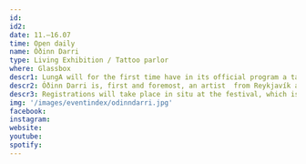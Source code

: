 ```yaml
---
id: 
id2: 
date: 11.–16.07
time: Open daily
name: Óðinn Darri
type: Living Exhibition / Tattoo parlor
where: Glassbox
descr1: LungA will for the first time have in its official program a tattoo artist in residency at the festival. It will be a living exhibition at the festival which will take place in a glassbox at an easy-to-find spot in Seyðisfjörður. It is no other than the established tattoo artist Óðinn Darri who has throughout his career tattooed a plethora of people in the country as well as the majority of the individuals in the underground scene in Reykjavík. In the process establishing himself as  one of the better known emerging tattoo artists in the country.
descr2: Óðinn Darri is, first and foremost, an artist  from Reykjavík and has been tattooing since the year 2014, he first “officially” hit the scene with opening the tattoo parlor Mall Rats Tattoo in 2017. He is one of the owners of Streets Rats Tattoo which he runs today with a couple of his peers. His designs are black, bold and timeless.
descr3: Registrations will take place in situ at the festival, which is all the more reason for interested people to sign up as soon as they land in the fjord! Óðinn will without a doubt be super buzy keeping up with the demand from the festival’s participants and guests. A portion of the proceeds will go to a charity chosen by the tattooee.
img: '/images/eventindex/odinndarri.jpg'
facebook: 
instagram: 
website:
youtube: 
spotify: 
---
```

